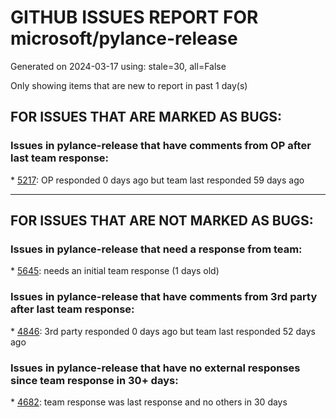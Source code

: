 
# GITHUB ISSUES REPORT FOR microsoft/pylance-release


Generated on 2024-03-17 using: stale=30, all=False


Only showing items that are new to report in past 1 day(s)


## FOR ISSUES THAT ARE MARKED AS BUGS:


### Issues in pylance-release that have comments from OP after last team response:


\* [5217](https://github.com/microsoft/pylance-release/issues/5217 "Respect `files.refactoring.autoSave` for move to file "): OP responded 0 days ago but team last responded 59 days ago

---

## FOR ISSUES THAT ARE NOT MARKED AS BUGS:


### Issues in pylance-release that need a response from team:


\* [5645](https://github.com/microsoft/pylance-release/issues/5645 "Workspace folder names are evaluated as regular expressions"): needs an initial team response (1 days old)

### Issues in pylance-release that have comments from 3rd party after last team response:


\* [4846](https://github.com/microsoft/pylance-release/issues/4846 "Symbol highlighting disappears when switching editors across VS Code multiroot workspace"): 3rd party responded 0 days ago but team last responded 52 days ago

### Issues in pylance-release that have no external responses since team response in 30+ days:


\* [4682](https://github.com/microsoft/pylance-release/issues/4682 "Auto-import is limited by packageIndexDepth"): team response was last response and no others in 30 days
